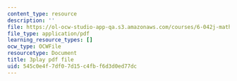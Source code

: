 ```yaml
---
content_type: resource
description: ''
file: https://ol-ocw-studio-app-qa.s3.amazonaws.com/courses/6-042j-mathematics-for-computer-science-fall-2010/545c0e4f7df07d15c4fbf6d3d0ed77dc_09yIb3VHhMI.pdf
file_type: application/pdf
learning_resource_types: []
ocw_type: OCWFile
resourcetype: Document
title: 3play pdf file
uid: 545c0e4f-7df0-7d15-c4fb-f6d3d0ed77dc
---
```

